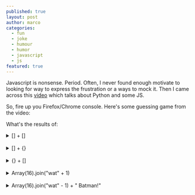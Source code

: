 ```yaml
---
published: true
layout: post
author: marco
categories:
  - fun
  - joke
  - humour
  - humor
  - javascript
  - js
featured: true
---
```

Javascript is nonsense. Period. Often, I never found enough motivate to looking for way to express the frustration or a ways to mock it. Then I came across this [video](https://www.youtube.com/watch?v=b7WxO4ipnh0&t=2s) which talks about Python and some JS.

So, fire up you Firefox/Chrome console. Here's some guessing game from the video:

What's the results of:

<details>
    <summary>[] + []</summary>
    `"" // empty string`
</details>
<br/>

<details>
    <summary>[] + {}</summary>
    [object Object] // an object
</details>
<br/>

<details>
    <summary>{} + []</summary>
    0 // a number
</details>
<br/>

<details>
    <summary>Array(16).join("wat" + 1)</summary>
    wat1wat1wat1wat1wat1wat1wat1wat1wat1wat1wat1wat1wat1wat1wat1wat1
</details>
<br/>

<details>
    <summary>Array(16).join("wat" - 1) + " Batman!"</summary>
    NaNNaNNaNNaNNaNNaNNaNNaNNaNNaNNaNNaNNaNNaNNaNNaN Batmant!
</details>